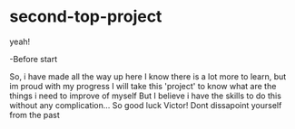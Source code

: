 # second-top-project
yeah!

-Before start

So, i have made all the way up here
I know there is a lot more to learn, but im proud with my progress
I will take this 'project' to know what are the things i need to improve of myself
But I believe i have the skills to do this without any complication...
So good luck Victor!
Dont dissapoint yourself from the past